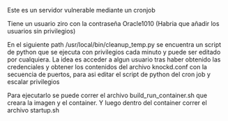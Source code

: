 Este es un servidor vulnerable mediante un cronjob

Tiene un usuario ziro con la contraseña Oracle1010 (Habria que añadir los usuarios sin privilegios)

En el siguiente path /usr/local/bin/cleanup_temp.py se encuentra un script de python que se ejecuta con privilegios cada minuto y puede ser editado por cualquiera.
La idea es acceder a algun usuario tras haber obtenido las credenciales y obtener los contenidos del archivo knockd.conf con la secuencia de puertos, para asi editar el script de python del cron job y escalar privilegios


Para ejecutarlo se puede correr el archivo build_run_container.sh que creara la imagen y el container.
Y luego dentro del container correr el archivo startup.sh
